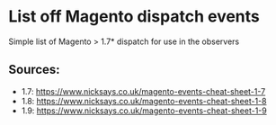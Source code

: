 List off Magento dispatch events
================================ 

Simple list of Magento > 1.7* dispatch for use in the observers


## Sources:
* 1.7: https://www.nicksays.co.uk/magento-events-cheat-sheet-1-7
* 1.8: https://www.nicksays.co.uk/magento-events-cheat-sheet-1-8
* 1.9: https://www.nicksays.co.uk/magento-events-cheat-sheet-1-9
